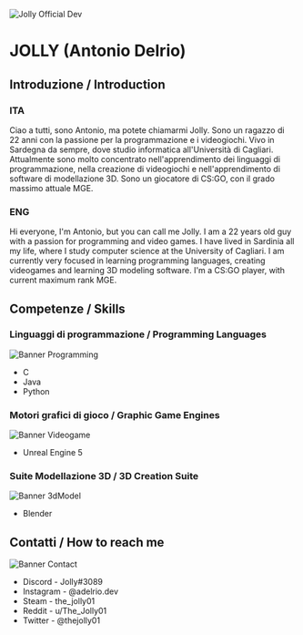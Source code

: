 ![Jolly Official Dev](https://user-images.githubusercontent.com/86883141/219606053-1554dafb-cee8-42ba-a8f6-3cac254b3abc.gif)

# JOLLY (Antonio Delrio)

## Introduzione / Introduction
### ITA
Ciao a tutti, sono Antonio, ma potete chiamarmi Jolly. Sono un ragazzo di 22 anni con la passione per la programmazione e i videogiochi. Vivo in Sardegna da sempre, dove studio informatica all'Università di Cagliari. Attualmente sono molto concentrato nell'apprendimento dei linguaggi di programmazione, nella creazione di videogiochi e nell'apprendimento di software di modellazione 3D. Sono un giocatore di CS:GO, con il grado massimo attuale MGE.
### ENG
Hi everyone, I'm Antonio, but you can call me Jolly. I am a 22 years old guy with a passion for programming and video games. I have lived in Sardinia all my life, where I study computer science at the University of Cagliari. I am currently very focused in learning programming languages, creating videogames and learning 3D modeling software. I'm a CS:GO player, with current maximum rank MGE.

## Competenze / Skills

### Linguaggi di programmazione / Programming Languages
![Banner Programming](https://user-images.githubusercontent.com/86883141/219610760-c2f07526-658b-4f0b-98e2-9082e35ed963.png)

- C
- Java
- Python

### Motori grafici di gioco / Graphic Game Engines
![Banner Videogame](https://user-images.githubusercontent.com/86883141/219610732-3e0eb6b9-82e5-4d70-b683-ae0986984d43.png)

- Unreal Engine 5

### Suite Modellazione 3D / 3D Creation Suite
![Banner 3dModel](https://user-images.githubusercontent.com/86883141/219610772-110cdb27-10a4-4384-944c-e785b9eb8bce.png)

- Blender

## Contatti / How to reach me
![Banner Contact](https://user-images.githubusercontent.com/86883141/219644378-dcf1a241-3cb3-4424-8f24-0aa1bf6547a7.png)

- Discord - Jolly#3089
- Instagram - @adelrio.dev
- Steam - the_jolly01
- Reddit - u/The_Jolly01
- Twitter - @thejolly01
<!---
TheJolly01/TheJolly01 is a ✨ special ✨ repository because its `README.md` (this file) appears on your GitHub profile.
You can click the Preview link to take a look at your changes.
--->
